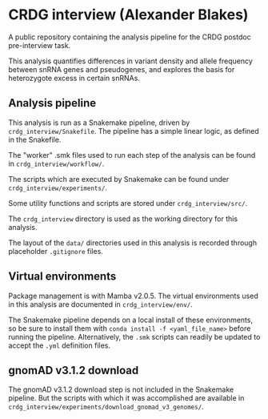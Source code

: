 # CRDG interview (Alexander Blakes)
A public repository containing the analysis pipeline for the CRDG postdoc pre-interview task.

This analysis quantifies differences in variant density and allele frequency between snRNA genes and pseudogenes, and explores the basis for heterozygote excess in certain snRNAs.

## Analysis pipeline
This analysis is run as a Snakemake pipeline, driven by `crdg_interview/Snakefile`. The pipeline has a simple linear logic, as defined in the Snakefile. 

The "worker" .smk files used to run each step of the analysis can be found in `crdg_interview/workflow/`.

The scripts which are executed by Snakemake can be found under `crdg_interview/experiments/`.

Some utility functions and scripts are stored under `crdg_interview/src/`.

The `crdg_interview` directory is used as the working directory for this analysis.

The layout of the `data/` directories used in this analysis is recorded through placeholder `.gitignore` files.

## Virtual environments
Package management is with Mamba v2.0.5. The virtual environments used in this analysis are documented in `crdg_interview/env/`.

The Snakemake pipeline depends on a local install of these environments, so be sure to install them with `conda install -f <yaml_file_name>` before running the pipeline. Alternatively, the `.smk` scripts can readily be updated to accept the `.yml` definition files.

## gnomAD v3.1.2 download
The gnomAD v3.1.2 download step is not included in the Snakemake pipeline. But the scripts with which it was accomplished are available in `crdg_interview/experiments/download_gnomad_v3_genomes/`.


